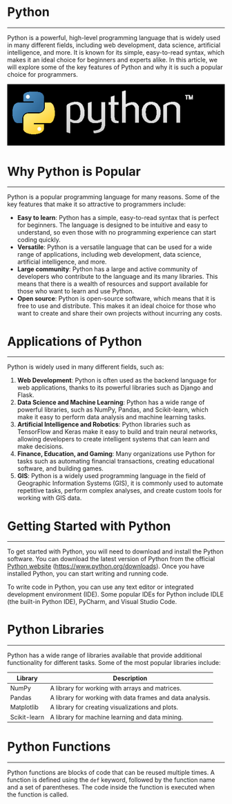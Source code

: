# Python

---
Python is a powerful, high-level programming language that is widely used in many different fields,
including web development, data science, artificial intelligence, and more. It is known for its simple,
easy-to-read syntax, which makes it an ideal choice for beginners and experts alike. In this article,
we will explore some of the key features of Python and why it is such a popular choice for
programmers.

![img.png](img.png)

# Why Python is Popular

---
Python is a popular programming language for many reasons. Some of the key features that make
it so attractive to programmers include:
*  **Easy to learn**: Python has a simple, easy-to-read syntax that is perfect for beginners. The
language is designed to be intuitive and easy to understand, so even those with no
programming experience can start coding quickly.
*  **Versatile**: Python is a versatile language that can be used for a wide range of applications,
including web development, data science, artificial intelligence, and more.
*  **Large community**: Python has a large and active community of developers who contribute to
the language and its many libraries. This means that there is a wealth of resources and support
available for those who want to learn and use Python.
*  **Open source**: Python is open-source software, which means that it is free to use and
distribute. This makes it an ideal choice for those who want to create and share their own
projects without incurring any costs.

# Applications of Python

---
Python is widely used in many different fields, such as:
1. **Web Development**: Python is often used as the backend language for web applications,
thanks to its powerful libraries such as Django and Flask.
2. **Data Science and Machine Learning**: Python has a wide range of powerful libraries, such as
NumPy, Pandas, and Scikit-learn, which make it easy to perform data analysis and machine
learning tasks.
3. **Artificial Intelligence and Robotics**: Python libraries such as TensorFlow and Keras make it
easy to build and train neural networks, allowing developers to create intelligent systems that
can learn and make decisions.
4. **Finance, Education, and Gaming**: Many organizations use Python for tasks such as
automating financial transactions, creating educational software, and building games.
5. **GIS**: Python is a widely used programming language in the field of Geographic Information
Systems (GIS), it is commonly used to automate repetitive tasks, perform complex analyses,
and create custom tools for working with GIS data.

# Getting Started with Python

---
To get started with Python, you will need to download and install the Python software. You can
download the latest version of Python from the official [Python website](https://www.python.org/downloads) (https://www.python.org/downloads). Once you have installed Python, you can start writing and running code.

To write code in Python, you can use any text editor or integrated development environment (IDE).
Some popular IDEs for Python include IDLE (the built-in Python IDE), PyCharm, and Visual Studio
Code.

# Python Libraries

---
Python has a wide range of libraries available that provide additional functionality for different
tasks. Some of the most popular libraries include:

| Library       | Description                                               |
|---------------|-----------------------------------------------------------|
| NumPy         | A library for working with arrays and matrices.           |
| Pandas        | A library for working with data frames and data analysis. |
| Matplotlib    | A library for creating visualizations and plots.          |
| Scikit-learn  | A library for machine learning and data mining.           |

# Python Functions

---
Python functions are blocks of code that can be reused multiple times. A function is defined using
the ```def``` keyword, followed by the function name and a set of parentheses. The code inside the
function is executed when the function is called.
